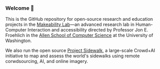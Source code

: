 ### Welcome 👋

This is the GitHub repository for open-source research and education projects in the [Makeability Lab](https://makeabilitylab.cs.washington.edu/)—an advanced research lab in Human-Computer Interaction and accessibility directed by Professor Jon E. Froehlich in the [Allen School of Computer Science](https://cs.washington.edu/) at the University of Washington.

We also run the open source [Project Sidewalk]([url](https://github.com/ProjectSidewalk)), a large-scale Crowd+AI initiative to map and assess the world's sidewalks using remote corwdsourcing, AI, and online imagery. 
